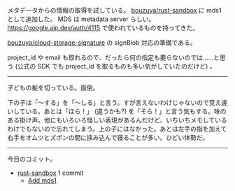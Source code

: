 メタデータからの情報の取得を試している。 [bouzuya/rust-sandbox] に mds1 として追加した。 MDS は metadata server らしい。 <https://google.aip.dev/auth/4115> で使われているものを持ってきた。

[bouzuya/cloud-storage-signature] の signBlob 対応の準備である。

project_id や email も取れるので、だったら何の指定も要らないのでは……と思う (公式の SDK でも project_id を取るものも多い気がしていたのだけど) 。


---

子どもの髪を切っている。面倒。

下の子は「〜する」を「〜しる」と言う。すが言えないわけじゃないので覚え違いしている。あとは「ほら！」 (違うかも?) を「そら！」と言う気もする。味のある掛け声。他にもいろいろ怪しい表現があるんだけど、いちいちメモしているわけでもないので忘れてしまう。上の子にはなかった。あとは左手の指を加えて右手をオムツとズボンの間に挟み込んで寝ることが多い。ひどい体勢だ。

---

今日のコミット。

- [rust-sandbox](https://github.com/bouzuya/rust-sandbox) 1 commit
  - [Add mds1](https://github.com/bouzuya/rust-sandbox/commit/6ebc7d9bf07981b3b917621ec93e08f01fccffea)

[bouzuya/cloud-storage-signature]: https://github.com/bouzuya/cloud-storage-signature

[bouzuya/rust-sandbox]: https://github.com/bouzuya/rust-sandbox
